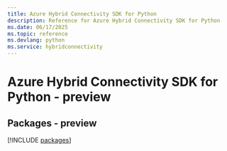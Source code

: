 ```yaml
---
title: Azure Hybrid Connectivity SDK for Python
description: Reference for Azure Hybrid Connectivity SDK for Python
ms.date: 06/17/2025
ms.topic: reference
ms.devlang: python
ms.service: hybridconnectivity
---
```

# Azure Hybrid Connectivity SDK for Python - preview
## Packages - preview
[!INCLUDE [packages](hybrid-connectivity-index.md)]